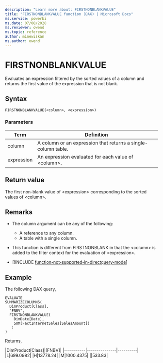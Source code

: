 ```yaml
---
description: "Learn more about: FIRSTNONBLANKVALUE"
title: "FIRSTNONBLANKVALUE function (DAX) | Microsoft Docs"
ms.service: powerbi 
ms.date: 07/08/2020
ms.reviewer: owend
ms.topic: reference
author: minewiskan
ms.author: owend
---
```

# FIRSTNONBLANKVALUE

Evaluates an expression filtered by the sorted values of a column and returns the first value of the expression that is not blank.
  
## Syntax  
  
```dax
FIRSTNONBLANKVALUE(<column>, <expression>)
```
  
### Parameters  
  
|Term|Definition|  
|--------|--------------|  
|column|A column or an expression that returns a single-column table.|  
|expression|An expression evaluated for each value of \<column>.|
  
## Return value  

The first non-blank value of \<expression> corresponding to the sorted values of \<column>.
  
## Remarks  

- The column argument can be any of the following:
  - A reference to any column.
  - A table with a single column.

- This function is different from FIRSTNONBLANK in that the \<column> is added to the filter context for the evaluation of \<expression>.

- [!INCLUDE [function-not-supported-in-directquery-mode](includes/function-not-supported-in-directquery-mode.md)]  

## Example  

The following DAX query,

```dax
EVALUATE 
SUMMARIZECOLUMNS(
  DimProduct[Class],
  "FNBV",
  FIRSTNONBLANKVALUE(
    DimDate[Date],
    SUM(FactInternetSales[SalesAmount])
   )
)
```

Returns,

|DimProduct[Class]|[FNBV]|
|-----------|---------------|----------|  
|L|699.0982|
|H|13778.24|
|M|1000.4375|
||533.83|
